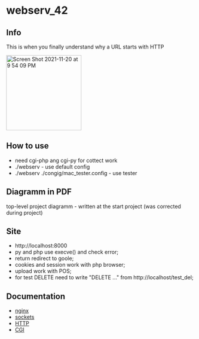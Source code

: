 # webserv_42

## Info
This is when you finally understand why a URL starts with HTTP

<img width="201" alt="Screen Shot 2021-11-20 at 9 54 09 PM" src="https://user-images.githubusercontent.com/94758944/143722228-f01e02a5-4cd7-4e02-9a25-89d28be45629.png">

## How to use
- need cgi-php ang cgi-py for cottect work
- ./webserv - use default config
- ./webserv ./congig/mac_tester.config - use tester

## Diagramm in PDF
top-level project diagramm - written at the start project (was corrected during project)

## Site
- http://localhost:8000
- py and php use execve() and check error;
- return redirect to goole;
- cookies and session work with php browser;
- upload work with POS;
- for test DELETE need to write "DELETE ..." from http://localhost/test_del;

## Documentation
- [nginx](https://nginx.org/ru/docs/http/ngx_http_core_module.html)
- [sockets](https://www.rsdn.org/article/unix/sockets.xml)
- [HTTP](https://developer.mozilla.org/ru/docs/Web/HTTP)
- [CGI](http://www.wijata.com/cgi/cgispec.html#4.0)
